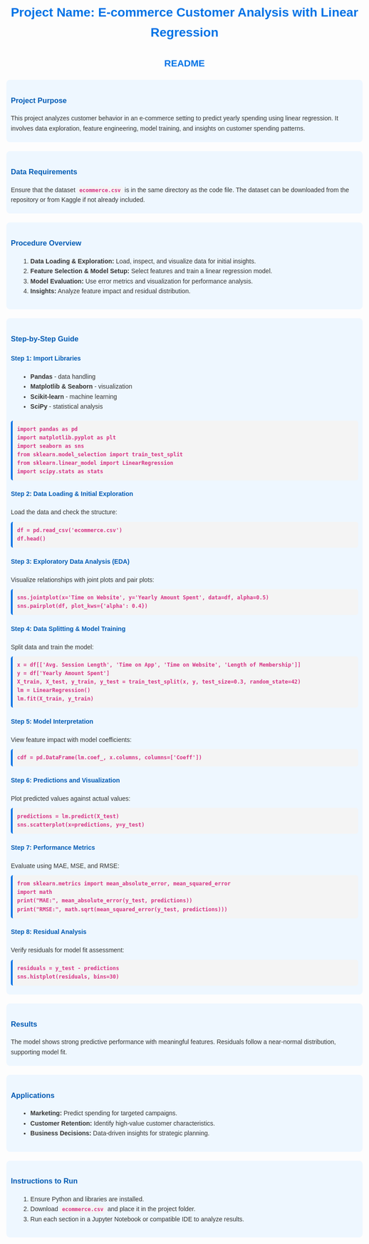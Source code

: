 <!DOCTYPE html>
<html lang="en">
<head>
    <meta charset="UTF-8">
    <meta name="viewport" content="width=device-width, initial-scale=1.0">
    <title>E-commerce Customer Analysis with Linear Regression</title>
    <style>
        body {
            font-family: Arial, sans-serif;
            line-height: 1.6;
            color: #333;
            max-width: 800px;
            margin: 0 auto;
            padding: 20px;
        }
        h1, h2 {
            color: #0073e6;
            text-align: center;
        }
        h3, h4 {
            color: #005bb5;
        }
        p {
            margin: 10px 0;
        }
        ul, ol {
            margin: 10px 0 20px 20px;
        }
        code {
            background-color: #f4f4f4;
            padding: 2px 5px;
            border-radius: 5px;
            color: #d63384;
            font-weight: bold;
        }
        pre {
            background: #f4f4f4;
            padding: 10px;
            border-radius: 5px;
            overflow-x: auto;
            margin: 10px 0;
            border-left: 4px solid #0073e6;
        }
        .section {
            padding: 10px;
            margin: 20px 0;
            border-radius: 8px;
            background-color: #eef7ff;
        }
    </style>
</head>
<body>
    <h1>Project Name: E-commerce Customer Analysis with Linear Regression</h1>
    <h2>README</h2>
    <div class="section">
        <h3>Project Purpose</h3>
        <p>This project analyzes customer behavior in an e-commerce setting to predict yearly spending using linear regression. It involves data exploration, feature engineering, model training, and insights on customer spending patterns.</p>
    </div>
    <div class="section">
        <h3>Data Requirements</h3>
        <p>Ensure that the dataset <code>ecommerce.csv</code> is in the same directory as the code file. The dataset can be downloaded from the repository or from Kaggle if not already included.</p>
    </div>
    <div class="section">
        <h3>Procedure Overview</h3>
        <ol>
            <li><strong>Data Loading & Exploration:</strong> Load, inspect, and visualize data for initial insights.</li>
            <li><strong>Feature Selection & Model Setup:</strong> Select features and train a linear regression model.</li>
            <li><strong>Model Evaluation:</strong> Use error metrics and visualization for performance analysis.</li>
            <li><strong>Insights:</strong> Analyze feature impact and residual distribution.</li>
        </ol>
    </div>
    <div class="section">
        <h3>Step-by-Step Guide</h3>
        <h4>Step 1: Import Libraries</h4>
        <ul>
            <li><strong>Pandas</strong> - data handling</li>
            <li><strong>Matplotlib & Seaborn</strong> - visualization</li>
            <li><strong>Scikit-learn</strong> - machine learning</li>
            <li><strong>SciPy</strong> - statistical analysis</li>
        </ul>
        <pre><code>import pandas as pd
import matplotlib.pyplot as plt
import seaborn as sns
from sklearn.model_selection import train_test_split
from sklearn.linear_model import LinearRegression
import scipy.stats as stats</code></pre>
        <h4>Step 2: Data Loading & Initial Exploration</h4>
        <p>Load the data and check the structure:</p>
        <pre><code>df = pd.read_csv('ecommerce.csv')
df.head()</code></pre>
        <h4>Step 3: Exploratory Data Analysis (EDA)</h4>
        <p>Visualize relationships with joint plots and pair plots:</p>
        <pre><code>sns.jointplot(x='Time on Website', y='Yearly Amount Spent', data=df, alpha=0.5)
sns.pairplot(df, plot_kws={'alpha': 0.4})</code></pre>
        <h4>Step 4: Data Splitting & Model Training</h4>
        <p>Split data and train the model:</p>
        <pre><code>x = df[['Avg. Session Length', 'Time on App', 'Time on Website', 'Length of Membership']]
y = df['Yearly Amount Spent']
X_train, X_test, y_train, y_test = train_test_split(x, y, test_size=0.3, random_state=42)
lm = LinearRegression()
lm.fit(X_train, y_train)</code></pre>
        <h4>Step 5: Model Interpretation</h4>
        <p>View feature impact with model coefficients:</p>
        <pre><code>cdf = pd.DataFrame(lm.coef_, x.columns, columns=['Coeff'])</code></pre>
        <h4>Step 6: Predictions and Visualization</h4>
        <p>Plot predicted values against actual values:</p>
        <pre><code>predictions = lm.predict(X_test)
sns.scatterplot(x=predictions, y=y_test)</code></pre>
        <h4>Step 7: Performance Metrics</h4>
        <p>Evaluate using MAE, MSE, and RMSE:</p>
        <pre><code>from sklearn.metrics import mean_absolute_error, mean_squared_error
import math
print("MAE:", mean_absolute_error(y_test, predictions))
print("RMSE:", math.sqrt(mean_squared_error(y_test, predictions)))</code></pre>
        <h4>Step 8: Residual Analysis</h4>
        <p>Verify residuals for model fit assessment:</p>
        <pre><code>residuals = y_test - predictions
sns.histplot(residuals, bins=30)</code></pre>
    </div>
    <div class="section">
        <h3>Results</h3>
        <p>The model shows strong predictive performance with meaningful features. Residuals follow a near-normal distribution, supporting model fit.</p>
    </div>
    <div class="section">
        <h3>Applications</h3>
        <ul>
            <li><strong>Marketing:</strong> Predict spending for targeted campaigns.</li>
            <li><strong>Customer Retention:</strong> Identify high-value customer characteristics.</li>
            <li><strong>Business Decisions:</strong> Data-driven insights for strategic planning.</li>
        </ul>
    </div>
    <div class="section">
        <h3>Instructions to Run</h3>
        <ol>
            <li>Ensure Python and libraries are installed.</li>
            <li>Download <code>ecommerce.csv</code> and place it in the project folder.</li>
            <li>Run each section in a Jupyter Notebook or compatible IDE to analyze results.</li>
        </ol>
    </div>
</body>
</html>
